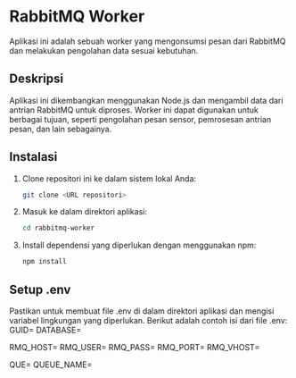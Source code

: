 # RabbitMQ Worker

Aplikasi ini adalah sebuah worker yang mengonsumsi pesan dari RabbitMQ dan melakukan pengolahan data sesuai kebutuhan.

## Deskripsi

Aplikasi ini dikembangkan menggunakan Node.js dan mengambil data dari antrian RabbitMQ untuk diproses. Worker ini dapat digunakan untuk berbagai tujuan, seperti pengolahan pesan sensor, pemrosesan antrian pesan, dan lain sebagainya.

## Instalasi

1. Clone repositori ini ke dalam sistem lokal Anda:

    ```bash
    git clone <URL repositori>
    ```

2. Masuk ke dalam direktori aplikasi:

    ```bash
    cd rabbitmq-worker
    ```

3. Install dependensi yang diperlukan dengan menggunakan npm:

    ```bash
    npm install
    ```

## Setup .env

Pastikan untuk membuat file .env di dalam direktori aplikasi dan mengisi variabel lingkungan yang diperlukan. Berikut adalah contoh isi dari file .env:
GUID=
DATABASE=

RMQ_HOST=
RMQ_USER=
RMQ_PASS=
RMQ_PORT=
RMQ_VHOST=

QUE=
QUEUE_NAME=


